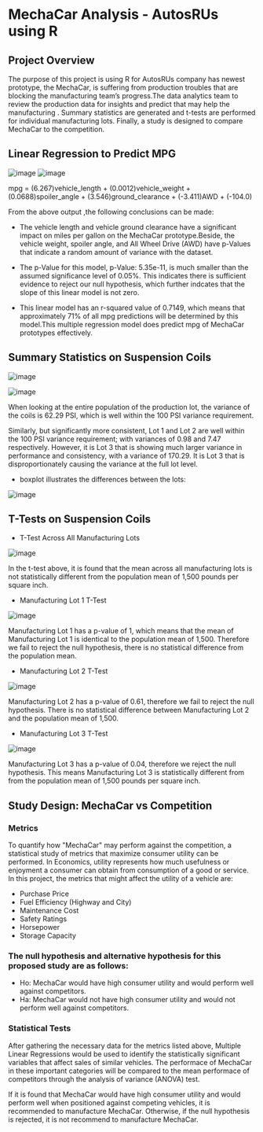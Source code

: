 # MechaCar Analysis - AutosRUs using R

## Project Overview

The purpose of this project is using R for AutosRUs company  has newest prototype, the MechaCar, is suffering from production troubles that are blocking the manufacturing team’s progress.The data analytics team to review the production data for insights and  predict  that may help the manufacturing . Summary statistics are generated and t-tests are performed for individual manufacturing lots. Finally, a study is designed to compare MechaCar to the competition.

## Linear Regression to Predict MPG

![image](https://github.com/NadaAdem/MechaCar_Statistical_Analysis/blob/main/Resources/lm.png )
![image](https://github.com/NadaAdem/MechaCar_Statistical_Analysis/blob/main/Resources/summary.png )

 mpg = (6.267)vehicle_length + (0.0012)vehicle_weight + (0.0688)spoiler_angle + (3.546)ground_clearance + (-3.411)AWD + (-104.0)
 
 From the above output ,the following conclusions can be made:
 
- The vehicle length and vehicle ground clearance have a significant impact on miles per gallon on the MechaCar prototype.Beside, the vehicle weight, spoiler angle, and All Wheel Drive (AWD) have p-Values that indicate a random amount of variance with the dataset.

- The p-Value for this model, p-Value: 5.35e-11, is much smaller than the assumed significance level of 0.05%. This indicates there is sufficient evidence to reject our null hypothesis, which further indcates that the slope of this linear model is not zero.

- This linear model has an r-squared value of 0.7149, which means that approximately 71% of all mpg predictions will be determined by this model.This multiple regression model does predict mpg of MechaCar prototypes effectively.
 

## Summary Statistics on Suspension Coils

![image](https://github.com/NadaAdem/MechaCar_Statistical_Analysis/blob/main/Resources/d4.png )

![image](https://github.com/NadaAdem/MechaCar_Statistical_Analysis/blob/main/Resources/d3.png )

When looking at the entire population of the production lot, the variance of the coils is 62.29 PSI, which is well within the 100 PSI variance requirement.

Similarly, but significantly more consistent, Lot 1 and Lot 2 are well within the 100 PSI variance requirement; with variances of 0.98 and 7.47 respectively. However, it is Lot 3 that is showing much larger variance in performance and consistency, with a variance of 170.29. It is Lot 3 that is disproportionately causing the variance at the full lot level.

- boxplot illustrates the differences between the lots:

![image](https://github.com/NadaAdem/MechaCar_Statistical_Analysis/blob/main/Resources/plot2.png)


## T-Tests on Suspension Coils

-  T-Test Across All Manufacturing Lots

![image](https://github.com/NadaAdem/MechaCar_Statistical_Analysis/blob/main/Resources/test.png)

In the t-test above, it is found that the mean across all manufacturing lots is not statistically different from the population mean of 1,500 pounds per square inch.

- Manufacturing Lot 1 T-Test

![image](https://github.com/NadaAdem/MechaCar_Statistical_Analysis/blob/main/Resources/testlot1.png)

Manufacturing Lot 1 has a p-value of 1, which means that the mean of Manufacturing Lot 1 is identical to the population mean of 1,500. Therefore we fail to reject the null hypothesis, there is no statistical difference from the population mean.

- Manufacturing Lot 2 T-Test

![image](https://github.com/NadaAdem/MechaCar_Statistical_Analysis/blob/main/Resources/testlot2.png)

Manufacturing Lot 2 has a p-value of 0.61, therefore we fail to reject the null hypothesis. There is no statistical difference between Manufacturing Lot 2 and the population mean of 1,500.

- Manufacturing Lot 3 T-Test

![image](https://github.com/NadaAdem/MechaCar_Statistical_Analysis/blob/main/Resources/testlot3.png)

Manufacturing Lot 3 has a p-value of 0.04, therefore we reject the null hypothesis. This means Manufacturing Lot 3 is statistically different from from the population mean of 1,500 pounds per square inch.


## Study Design: MechaCar vs Competition

### Metrics

To quantify how "MechaCar" may perform against the competition, a statistical study of metrics that maximize consumer utility can be performed. In Economics, utility represents how much usefulness or enjoyment a consumer can obtain from consumption of a good or service. In this project, the metrics that might affect the utility of a vehicle are:

- Purchase Price
- Fuel Efficiency (Highway and City)
- Maintenance Cost
- Safety Ratings
- Horsepower
- Storage Capacity

### The null hypothesis and alternative hypothesis for this proposed study are as follows:
- Ho: MechaCar would have high consumer utility and would perform well against competitors.
- Ha: MechaCar would not have high consumer utility and would not perform well against competitors.



### Statistical Tests
After gathering the necessary data for the metrics listed above, Multiple Linear Regressions would be used to identify the statistically significant variables that affect sales of similar vehicles. The performace of MechaCar in these important categories will be compared to the mean performace of competitors through the analysis of variance (ANOVA) test.

If it is found that MechaCar would have high consumer utility and would perform well when positioned against competing vehicles, it is recommended to manufacture MechaCar. Otherwise, if the null hypothesis is rejected, it is not recommend to manufacture MechaCar.

